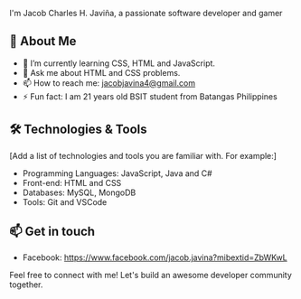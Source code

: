 I'm Jacob Charles H. Javiña, a passionate software developer and gamer

## 🚀 About Me

- 🌱 I’m currently learning CSS, HTML and JavaScript.
- 💬 Ask me about HTML and CSS problems.
- 📫 How to reach me: jacobjavina4@gmail.com
- ⚡ Fun fact: I am 21 years old BSIT student from Batangas Philippines

## 🛠️ Technologies & Tools

[Add a list of technologies and tools you are familiar with. For example:]

- Programming Languages: JavaScript, Java and C#
- Front-end: HTML and CSS
- Databases: MySQL, MongoDB
- Tools: Git and VSCode

## 📫 Get in touch

- Facebook: https://www.facebook.com/jacob.javina?mibextid=ZbWKwL

Feel free to connect with me! Let's build an awesome developer community together.
